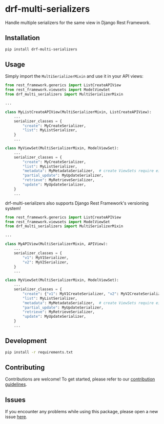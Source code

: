 # drf-multi-serializers

Handle multiple serializers for the same view in Django Rest Framework.

## Installation

```bash
pip install drf-multi-serializers
```

## Usage

Simply import the `MultiSerializerMixin` and use it in your API views:

```python
from rest_framework.generics import ListCreateAPIView
from rest_framework.viewsets import ModelViewSet
from drf_multi_serializers import MultiSerializerMixin

...

class MyListCreateAPIView(MultiSerializerMixin, ListCreateAPIView):
    ...
    serializer_classes = {
        "create": MyCreateSerializer,
        "list": MyListSerializer,
    }
    ...

class MyViewSet(MultiSerializerMixin, ModelViewSet):
    ...
    serializer_classes = {
        "create": MyCreateSerializer,
        "list": MyListSerializer,
        "metadata": MyMetadataSerializer,  # create ViewSets require either serializer_class or metadata serializer for OPTION requests
        "partial_update": MyUpdateSerializer,
        "retrieve": MyRetrieveSerializer,
        "update": MyUpdateSerializer,
    }
    ...
```

drf-multi-serializers also supports Django Rest Framework's versioning system!

```python
from rest_framework.generics import ListCreateAPIView
from rest_framework.viewsets import ModelViewSet
from drf_multi_serializers import MultiSerializerMixin

...

class MyAPIView(MultiSerializerMixin, APIView):
    ...
    serializer_classes = {
        "v1": MyV1Serializer,
        "v2": MyV2Serializer,
    }
    ...

class MyViewSet(MultiSerializerMixin, ModelViewSet):
    ...
    serializer_classes = {
        "create": {"v1": MyV1CreateSerializer, "v2": MyV2CreateSerializer},
        "list": MyListSerializer,
        "metadata": MyMetadataSerializer,  # create ViewSets require either serializer_class or metadata serializer for OPTION requests
        "partial_update": MyUpdateSerializer,
        "retrieve": MyRetrieveSerializer,
        "update": MyUpdateSerializer,
    }
    ...
```

## Development

```bash
pip install -r requirements.txt
```

## Contributing

Contributions are welcome! To get started, please refer to our [contribution guidelines](https://github.com/stefanofusai/drf-multi-serializers/blob/main/CONTRIBUTING.md).

## Issues

If you encounter any problems while using this package, please open a new issue [here](https://github.com/stefanofusai/drf-multi-serializers/issues).
